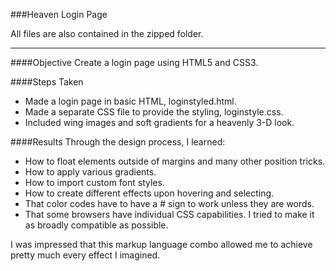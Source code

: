###Heaven Login Page

All files are also contained in the zipped folder.
___
####Objective
Create a login page using HTML5 and CSS3.

####Steps Taken
* Made a login page in basic HTML, loginstyled.html.
* Made a separate CSS file to provide the styling, loginstyle.css.
* Included wing images and soft gradients for a heavenly 3-D look.

####Results
Through the design process, I learned:
* How to float elements outside of margins and many other position tricks. 
* How to apply various gradients.
* How to import custom font styles.
* How to create different effects upon hovering and selecting.
* That color codes have to have a # sign to work unless they are words.
* That some browsers have individual CSS capabilities. I tried to make it as broadly compatible as possible.

I was impressed that this markup language combo allowed me to achieve pretty much every effect I imagined.

